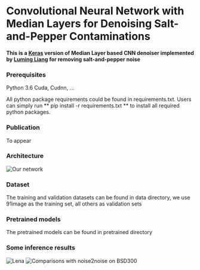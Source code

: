 # Convolutional Neural Network with Median Layers for Denoising Salt-and-Pepper Contaminations

**This is a [Keras](https://keras.io/) version of Median Layer based CNN denoiser implemented by [Luming Liang](https://sites.google.com/site/lumingliangshomepage/) for removing salt-and-pepper noise**

### Prerequisites

Python 3.6
Cuda, Cudnn, ... 

All python package requirements could be found in requirements.txt. Users can simply run 
** pip install -r requirements.txt **
to install all required python packages.

### Publication

To appear

### Architecture

![Our network](https://github.com/llmpass/medianDenoise/blob/master/results/architecture.JPG)

### Dataset

The training and validation datasets can be found in data directory, we use 91image as the training set, all others as validation sets

### Pretrained models

The pretrained models can be found in pretrained directory

### Some inference results 

![Lena](https://github.com/llmpass/medianDenoise/blob/master/results/lenna.JPG)
![Comparisons with noise2noise on BSD300](https://github.com/llmpass/medianDenoise/blob/master/results/bsd300.JPG)
